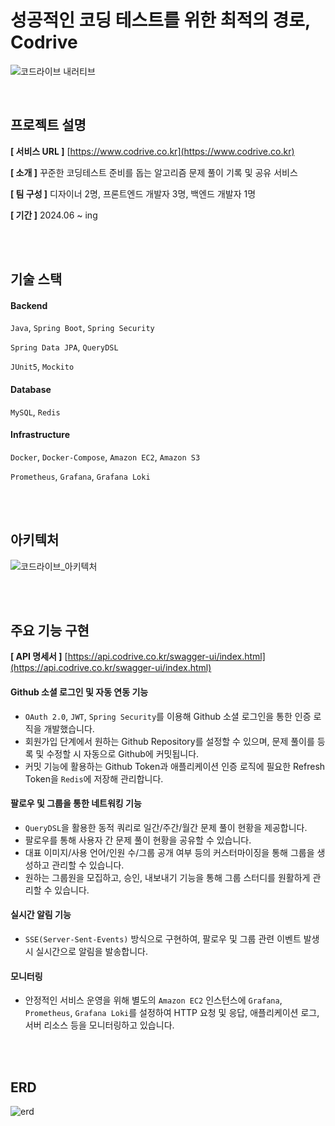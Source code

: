 # 성공적인 코딩 테스트를 위한 최적의 경로, Codrive

![코드라이브 내러티브](https://github.com/user-attachments/assets/f25f7608-e3da-4632-b3ec-00b6247b4060)


<br>

## 프로젝트 설명

**[ 서비스 URL ]** [https://www.codrive.co.kr](https://www.codrive.co.kr)

**[ 소개 ]** 꾸준한 코딩테스트 준비를 돕는 알고리즘 문제 풀이 기록 및 공유 서비스

**[ 팀 구성 ]** 디자이너 2명, 프론트엔드 개발자 3명, 백엔드 개발자 1명

**[ 기간 ]** 2024.06 ~ ing

<br><br>

## 기술 스택
#### Backend
`Java`, `Spring Boot`, `Spring Security`

`Spring Data JPA`, `QueryDSL`

`JUnit5`, `Mockito`

#### Database
`MySQL`, `Redis`

#### Infrastructure
`Docker`, `Docker-Compose`, `Amazon EC2`, `Amazon S3`

`Prometheus`, `Grafana`, `Grafana Loki`

<br><br>

## 아키텍처

![코드라이브_아키텍처](https://github.com/user-attachments/assets/b61aa4d7-301a-4b92-aa88-17dd4465c6d8)

<br><br>

## 주요 기능 구현

**[ API 명세서 ]** [https://api.codrive.co.kr/swagger-ui/index.html](https://api.codrive.co.kr/swagger-ui/index.html)

#### Github 소셜 로그인 및 자동 연동 기능
- `OAuth 2.0`, `JWT`, `Spring Security`를 이용해 Github 소셜 로그인을 통한 인증 로직을 개발했습니다.
- 회원가입 단계에서 원하는 Github Repository를 설정할 수 있으며, 문제 풀이를 등록 및 수정할 시 자동으로 Github에 커밋됩니다.
- 커밋 기능에 활용하는 Github Token과 애플리케이션 인증 로직에 필요한 Refresh Token을 `Redis`에 저장해 관리합니다.

#### 팔로우 및 그룹을 통한 네트워킹 기능
- `QueryDSL`을 활용한 동적 쿼리로 일간/주간/월간 문제 풀이 현황을 제공합니다.
- 팔로우를 통해 사용자 간 문제 풀이 현황을 공유할 수 있습니다.
- 대표 이미지/사용 언어/인원 수/그룹 공개 여부 등의 커스터마이징을 통해 그룹을 생성하고 관리할 수 있습니다.
- 원하는 그룹원을 모집하고, 승인, 내보내기 기능을 통해 그룹 스터디를 원활하게 관리할 수 있습니다.
    
#### 실시간 알림 기능
- `SSE(Server-Sent-Events)` 방식으로 구현하여, 팔로우 및 그룹 관련 이벤트 발생 시 실시간으로 알림을 발송합니다.

#### 모니터링
- 안정적인 서비스 운영을 위해 별도의 `Amazon EC2` 인스턴스에 `Grafana`, `Prometheus`, `Grafana Loki`를 설정하여 HTTP 요청 및 응답, 애플리케이션 로그, 서버 리소스 등을 모니터링하고 있습니다.


<br><br>

## ERD

![erd](https://github.com/user-attachments/assets/f9b38845-d4c2-4744-8a9e-9f50ab3cb756)



